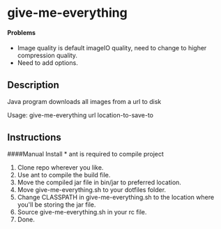 # give-me-everything

#### Problems
- Image quality is default imageIO quality, need to change to higher compression quality.
- Need to add options.

## Description
Java program downloads all images from a url to disk

Usage: give-me-everything url location-to-save-to

## Instructions
####Manual Install
\* ant is required to compile project

1. Clone repo wherever you like.
2. Use ant to compile the build file.
3. Move the compiled jar file in bin/jar to preferred location.
4. Move give-me-everything.sh to your dotfiles folder.
5. Change CLASSPATH in give-me-everything.sh to the location where you'll be storing the jar file.
5. Source give-me-everything.sh in your rc file.
6. Done.

